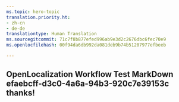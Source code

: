 ```yaml
---
ms.topic: hero-topic
translation.priority.ht:
- zh-cn
- de-de
translationtype: Human Translation
ms.sourcegitcommit: 71c7f8b877efed996ab9e3d2c2676dbc6fec70e9
ms.openlocfilehash: 00f94da6db992da081deb9b74b51207977efbeeb

---
```

## OpenLocalization Workflow Test MarkDown efaebcff-d3c0-4a6a-94b3-920c7e39153c thanks!



<!--HONumber=Jul16_HO5-->


